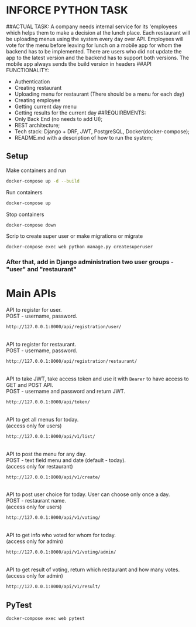 # INFORCE PYTHON TASK
##ACTUAL TASK:
A company needs internal service for its 'employees which helps them to
make a decision at the lunch place. Each restaurant will be uploading menus
using the system every day over API.
Employees will vote for the menu before leaving for lunch on a mobile app
for whom the backend has to be implemented. There are users who did not
update the app to the latest version and the backend has to support both
versions. The mobile app always sends the build version in headers
##API FUNCTIONALITY:
- Authentication
- Creating restaurant
- Uploading menu for restaurant (There should be a menu for each day)
- Creating employee
- Getting current day menu
- Getting results for the current day
##REQUIREMENTS:
- Only Back End (no needs to add UI);
- REST architecture;
- Tech stack: Django + DRF, JWT, PostgreSQL, Docker(docker-compose);
- README.md with a description of how to run the system;

## Setup
Make containers and run
```bash
docker-compose up -d --build
```
Run containers
```bash
docker-compose up
```
Stop containers
```bash
docker-compose down
```
Scrip to create super user or make migrations or migrate
```bash
docker-compose exec web python manage.py createsuperuser
```
 
### After that, add in Django administration two user groups - "user"  and  "restaurant" 

# Main APIs
API to register for user. \
POST - username, password.
```bash
http://127.0.0.1:8000/api/registration/user/
```
\
API to register for restaurant. \
POST - username, password.
```bash
http://127.0.0.1:8000/api/registration/restaurant/
```
\
API to take JWT, take access token and use it with `Bearer` to have access to GET and POST API. \
POST - username and password and return JWT.
```bash
http://127.0.0.1:8000/api/token/
```
\
API to get all menus for today. \
(access only for users)
```bash
http://127.0.0.1:8000/api/v1/list/
```
\
API to post the menu for any day. \
POST - text field menu and date (default - today). \
(access only for restaurant)
```bash
http://127.0.0.1:8000/api/v1/create/
```
\
API to post user choice for today. User can choose only once a day.\
POST - restaurant name.  \
(access only for users)
```bash
http://127.0.0.1:8000/api/v1/voting/
```
\
API to get info who voted for whom for today. \
(access only for admin)
```bash
http://127.0.0.1:8000/api/v1/voting/admin/
```
\
API to get result of voting, return which restaurant and how many votes. \
(access only for admin)
```bash
http://127.0.0.1:8000/api/v1/result/
```

## PyTest
```bash
docker-compose exec web pytest
```

